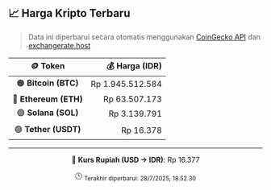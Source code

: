 

<!-- HARGA_KRIPTO -->
## 📈 Harga Kripto Terbaru

> Data ini diperbarui secara otomatis menggunakan [CoinGecko API](https://www.coingecko.com/) dan [exchangerate.host](https://exchangerate.host/)

<div align="center">

| 🪙 Token | 💰 Harga (IDR) |
|:------:|---------------:|
| 🟠 **Bitcoin (BTC)**   | Rp 1.945.512.584 |
| 🔵 **Ethereum (ETH)**  | Rp 63.507.173 |
| 🟣 **Solana (SOL)**    | Rp 3.139.791 |
| 🟢 **Tether (USDT)**   | Rp 16.378 |

---

💱 **Kurs Rupiah (USD → IDR)**: Rp 16.377

🕒 <sub>Terakhir diperbarui: 28/7/2025, 18.52.30</sub>

</div>
<!-- /HARGA_KRIPTO -->
